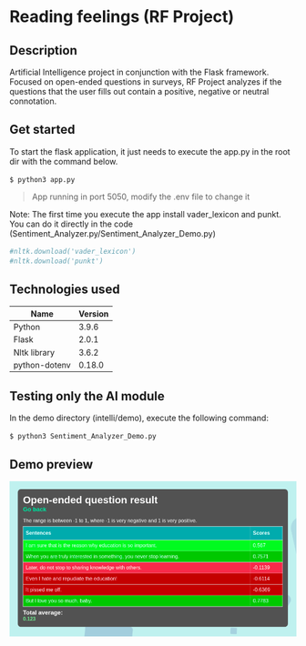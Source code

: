 # Reading feelings (RF Project)

## Description
Artificial Intelligence project in conjunction with the Flask framework. Focused on open-ended questions in surveys, RF Project analyzes if the questions that the user fills out contain a positive, negative or neutral connotation.

## Get started
To start the flask application, it just needs to execute the app.py in the root dir with the command below.

`$ python3 app.py`

> App running in port 5050, modify the .env file to change it

Note: The first time you execute the app install vader_lexicon and punkt. You can do it directly in the code (Sentiment_Analyzer.py/Sentiment_Analyzer_Demo.py)

```python
#nltk.download('vader_lexicon')
#nltk.download('punkt')
```

## Technologies used
                    
Name  | Version
------------- | -------------
Python  | 3.9.6
Flask  | 2.0.1
Nltk library  | 3.6.2
python-dotenv | 0.18.0

## Testing only the AI module
In the demo directory (intelli/demo), execute the following command:

`$ python3 Sentiment_Analyzer_Demo.py`

## Demo preview
![preview](img/demo_preview.png)